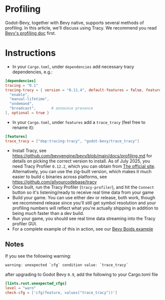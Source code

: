 # Profiling

Godot-Bevy, together with Bevy native, supports several methods of profiling. In this article,
we'll discuss using Tracy. We recommend you read [Bevy's profiling doc](https://github.com/bevyengine/bevy/blob/main/docs/profiling.md) first.

# Instructions

- In your `Cargo.toml`, under `dependencies` add necessary tracy dependencies, e.g.:

```toml
[dependencies]
tracing = "0.1"
tracing-tracy = { version = "0.11.4", default-features = false, features = [
  "enable",
  "manual-lifetime",
  "ondemand",
  "broadcast",       # announce presence
], optional = true }
```

- In your `Cargo.toml`, under `features` add a `trace_tracy` (feel free to rename it):

```toml
[features]
trace_tracy = ["dep:tracing-tracy", "godot-bevy/trace_tracy"]
```

- Install Tracy, see
  https://github.com/bevyengine/bevy/blob/main/docs/profiling.md for details on
  picking the correct version to install. As of July 2025, you need Tracy
  Profiler `0.12.2`, which you can obtain from [The official
  site](https://github.com/wolfpld/tracy). Alternatively, you can use the
  zig-built version, which makes it much easier to build c binaries across
  platforms, see https://github.com/allyourcodebase/tracy
- Once built, run the Tracy Profiler (`tracy-profiler`), and hit the `Connect`
  button so it's listening/ready to receive real time data from your game
- Build your game. You can use either dev or release, both work, though we
  recommend release since you'll still get symbol resolution and your profiling
  numbers will reflect what you're actually shipping in addition to being
  _much_ faster than a dev build.
- Run your game, you should see real time data streaming into the Tracy
  profiler GUI.
- For a complete example of this in action, see our [Bevy Boids
  example](https://github.com/bytemeadow/godot-bevy/tree/main/examples/boids-perf-test)

## Notes

If you see the following warning:

```rust
warning: unexpected `cfg` condition value: `trace_tracy`
```

after upgrading to Godot Bevy `0.9`, add the following to your Cargo.toml file

```toml
[lints.rust.unexpected_cfgs]
level = "warn"
check-cfg = ['cfg(feature, values("trace_tracy"))']
```
